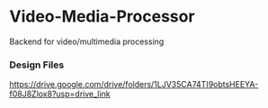 # Video-Media-Processor
Backend for video/multimedia processing

### Design Files
https://drive.google.com/drive/folders/1LJV35CA74TI9obtsHEEYA-f08J8Zlox8?usp=drive_link
